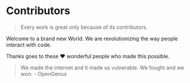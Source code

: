 # Contributors

> Every work is great only because of its contributors. 

Welcome to a brand new World. We are revolutionizing the way people interact with code.

Thanks goes to these ❤️ wonderful people who made this possible.

> We made the internet and it made us vulnerable. We fought and we won. - OpenGenus

